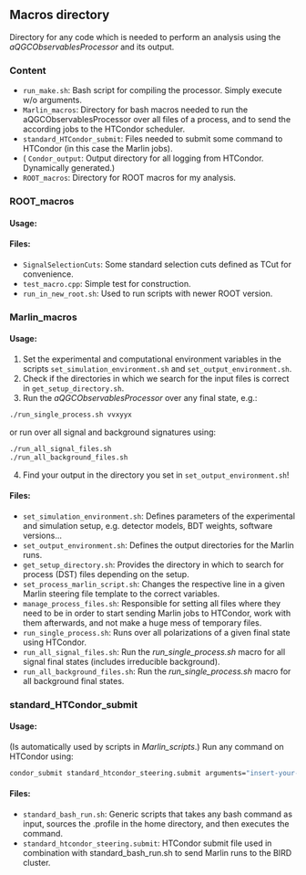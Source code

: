 ## Macros directory

Directory for any code which is needed to perform an analysis using the *aQGCObservablesProcessor* and its output.

### Content

- ```run_make.sh```: Bash script for compiling the processor. Simply execute w/o arguments.
- ```Marlin_macros```: Directory for bash macros needed to run the aQGCObservablesProcessor over all files of a process, and to send the according jobs to the HTCondor scheduler.
- ```standard_HTCondor_submit```: Files needed to submit some command to HTCondor (in this case the Marlin jobs).
- ( ```Condor_output```: Output directory for all logging from HTCondor. Dynamically generated.) 
- ```ROOT_macros```: Directory for ROOT macros for my analysis.

### ROOT_macros

#### Usage:

<!-- TODO -->

#### Files:
- ```SignalSelectionCuts```: Some standard selection cuts defined as TCut for convenience.  
- ```test_macro.cpp```: Simple test for construction.
- ```run_in_new_root.sh```: Used to run scripts with newer ROOT version.
 
 
### Marlin_macros

#### Usage:

1. Set the experimental and computational environment variables in the scripts ```set_simulation_environment.sh``` and ```set_output_environment.sh```.
2. Check if the directories in which we search for the input files is correct in ```get_setup_directory.sh```.
3. Run the *aQGCObservablesProcessor* over any final state, e.g.:
```bash
./run_single_process.sh vvxyyx
```
or run over all signal and background signatures using:
```bash
./run_all_signal_files.sh
./run_all_background_files.sh
```
4. Find your output in the directory you set in ```set_output_environment.sh```!


#### Files:
- ```set_simulation_environment.sh```: Defines parameters of the experimental and simulation setup, e.g. detector models, BDT weights, software versions...
- ```set_output_environment.sh```: Defines the output directories for the Marlin runs.
- ```get_setup_directory.sh```: Provides the directory in which to search for process (DST) files depending on the setup. 
- ```set_process_marlin_script.sh```: Changes the respective line in a given Marlin steering file template to the correct variables.
- ```manage_process_files.sh```: Responsible for setting all files where they need to be in order to start sending Marlin jobs to HTCondor, work with them afterwards, and not make a huge mess of temporary files.
- ```run_single_process.sh```: Runs over all polarizations of a given final state using HTCondor.
- ```run_all_signal_files.sh```: Run the *run_single_process.sh* macro for all signal final states (includes irreducible background).
- ```run_all_background_files.sh```: Run the *run_single_process.sh* macro for all background final states.

### standard_HTCondor_submit 

#### Usage:

(Is automatically used by scripts in *Marlin_scripts*.)
Run any command on HTCondor using:
```bash
condor_submit standard_htcondor_steering.submit arguments="insert-your-command-here"
```

#### Files:
- ```standard_bash_run.sh```: Generic scripts that takes any bash command as input, sources the .profile in the home directory, and then executes the command.
- ```standard_htcondor_steering.submit```: HTCondor submit file used in combination with standard_bash_run.sh to send Marlin runs to the BIRD cluster.
